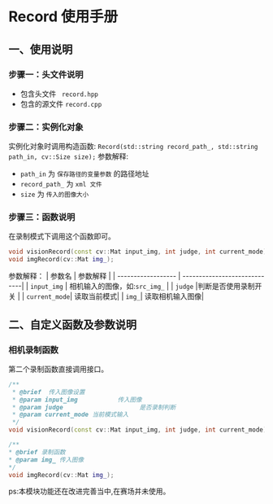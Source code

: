 # Record 使用手册
## 一、使用说明
### 步骤一：头文件说明

- 包含头文件 ` record.hpp`
- 包含的源文件 `record.cpp`
### 步骤二：实例化对象

实例化对象时调用构造函数: `Record(std::string record_path_, std::string path_in, cv::Size size);`
参数解释:
- `path_in` 为 `保存路径的变量参数` 的路径地址
- `record_path_` 为 `xml 文件`
- `size` 为 `传入的图像大小`
### 步骤三：函数说明
在录制模式下调用这个函数即可。
```cpp
void visionRecord(const cv::Mat input_img, int judge, int current_mode);
void imgRecord(cv::Mat img_);
```
参数解释：
|      参数名         |           参数解释             |
| ------------------ | -----------------------------|
| `input_img`         | 相机输入的图像，如:`src_img_`   |
| `judge`    |判断是否使用录制开关              |
| `current_mode`| 读取当前模式|
| `img_`| 读取相机输入图像|
## 二、自定义函数及参数说明
### 相机录制函数
第二个录制函数直接调用接口。

```cpp
/**
 * @brief  传入图像设置
 * @param input_img           传入图像
 * @param judge                     是否录制判断
 * @param current_mode 当前模式输入
 */
void visionRecord(const cv::Mat input_img, int judge, int current_mode);
```
```cpp
/**
* @brief 录制函数
* @param img_ 传入图像
*/ 
void imgRecord(cv::Mat img_);
```
ps:本模块功能还在改进完善当中,在赛场并未使用。
